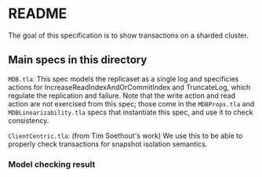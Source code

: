 # README

The goal of this specification is to show transactions on a sharded cluster.


## Main specs in this directory

`MDB.tla`: This spec models the replicaset as a single log and specificies actions for IncreaseReadIndexAndOrCommitIndex and TruncateLog, which regulate the replication and failure. Note that the write action and read action are not exercised from this spec; those come in the `MDBProps.tla` and `MDBLinearizability.tla` specs that instantiate this spec, and use it to check consistency.

`ClientCentric.tla`: (from Tim Soethout's work) We use this to be able to properly check transactions for snapshot isolation semantics.

### Model checking result


